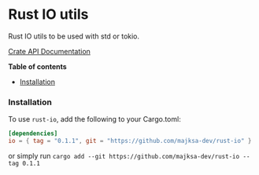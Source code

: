 # Rust IO utils

Rust IO utils to be used with std or tokio.

[Crate API Documentation](https://majksa-dev.github.io/rust-io/)

**Table of contents**

- [Installation](#installation)

### Installation

To use `rust-io`, add the following to your Cargo.toml:

<!-- x-release-please-start-version -->

```toml
[dependencies]
io = { tag = "0.1.1", git = "https://github.com/majksa-dev/rust-io" }
```

or simply run `cargo add --git https://github.com/majksa-dev/rust-io --tag 0.1.1`

<!-- x-release-please-end -->
